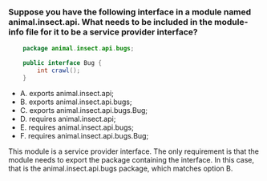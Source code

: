 ### Suppose you have the following interface in a module named animal.insect.api. What needs to be included in the module-info file for it to be a service provider interface?

```java
    package animal.insect.api.bugs;

    public interface Bug {
        int crawl();
    }
```

*  A. exports animal.insect.api;
*  B. exports animal.insect.api.bugs;
*  C. exports animal.insect.api.bugs.Bug;
*  D. requires animal.insect.api;
*  E. requires animal.insect.api.bugs;
*  F. requires animal.insect.api.bugs.Bug;

This module is a service provider interface.
The only requirement is that the module needs to export the package containing the interface.
In this case, that is the animal.insect.api.bugs package, which matches option B.
